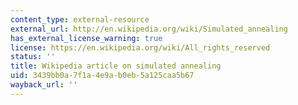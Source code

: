 ```yaml
---
content_type: external-resource
external_url: http://en.wikipedia.org/wiki/Simulated_annealing
has_external_license_warning: true
license: https://en.wikipedia.org/wiki/All_rights_reserved
status: ''
title: Wikipedia article on simulated annealing
uid: 3439bb0a-7f1a-4e9a-b0eb-5a125caa5b67
wayback_url: ''
---
```

